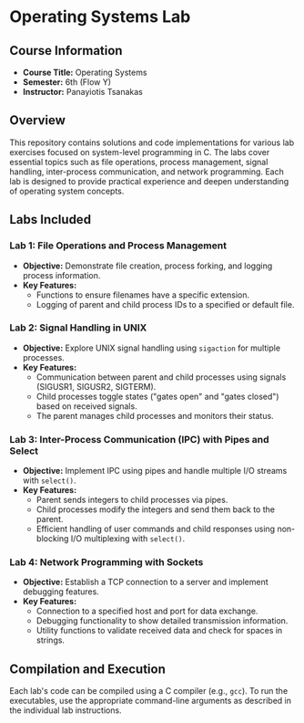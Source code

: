 # Operating Systems Lab 

## Course Information
- **Course Title:** Operating Systems  
- **Semester:** 6th (Flow Y)  
- **Instructor:** Panayiotis Tsanakas  

## Overview
This repository contains solutions and code implementations for various lab exercises focused on system-level programming in C. The labs cover essential topics such as file operations, process management, signal handling, inter-process communication, and network programming. Each lab is designed to provide practical experience and deepen understanding of operating system concepts.

## Labs Included

### Lab 1: File Operations and Process Management
- **Objective:** Demonstrate file creation, process forking, and logging process information.
- **Key Features:**
  - Functions to ensure filenames have a specific extension.
  - Logging of parent and child process IDs to a specified or default file.

### Lab 2: Signal Handling in UNIX
- **Objective:** Explore UNIX signal handling using `sigaction` for multiple processes.
- **Key Features:**
  - Communication between parent and child processes using signals (SIGUSR1, SIGUSR2, SIGTERM).
  - Child processes toggle states ("gates open" and "gates closed") based on received signals.
  - The parent manages child processes and monitors their status.

### Lab 3: Inter-Process Communication (IPC) with Pipes and Select
- **Objective:** Implement IPC using pipes and handle multiple I/O streams with `select()`.
- **Key Features:**
  - Parent sends integers to child processes via pipes.
  - Child processes modify the integers and send them back to the parent.
  - Efficient handling of user commands and child responses using non-blocking I/O multiplexing with `select()`.

### Lab 4: Network Programming with Sockets
- **Objective:** Establish a TCP connection to a server and implement debugging features.
- **Key Features:**
  - Connection to a specified host and port for data exchange.
  - Debugging functionality to show detailed transmission information.
  - Utility functions to validate received data and check for spaces in strings.

## Compilation and Execution
Each lab's code can be compiled using a C compiler (e.g., `gcc`). To run the executables, use the appropriate command-line arguments as described in the individual lab instructions.
